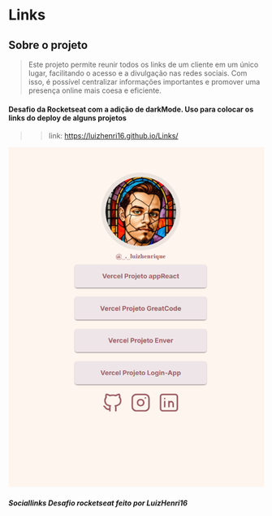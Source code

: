 # Links
## Sobre o projeto
> Este projeto permite reunir todos os links de um cliente em um único lugar, facilitando o acesso e a divulgação nas redes sociais. Com isso, é possível centralizar informações importantes e promover uma presença online mais coesa e eficiente.

#### Desafio da Rocketseat com a adição de darkMode. Uso para colocar os links do deploy de alguns projetos 
>> link: https://luizhenri16.github.io/Links/

<img src="https://github.com/LuizHenri16/Links/blob/main/assets/screenshot/linkSreenshot1.png" width="1024" height="668"/>

##### Sociallinks Desafio rocketseat feito por LuizHenri16
